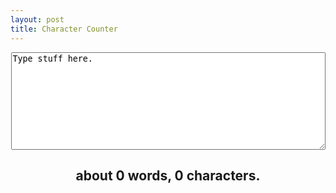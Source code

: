```yaml
---
layout: post
title: Character Counter
---
```


<div style="text-align:center">
  <textarea id="text" rows="10" cols="60">Type stuff here.</textarea>
  
  <h2>
    about
    <span id="words">0</span> words,
    <span id="chars">0</span> characters.
  </h2>
</div>

<script type="text/javascript">
  function updateCounts() {
    var text = $("#text")
    var chars = $("#chars")
    var words = $("#words")

    words.html(text.val().split(/\s+/).length)
    chars.html(text.val().length)
  }

  $(document).ready(function() {
    $("#text").keyup(updateCounts)
    updateCounts()
    $("#text").focus().select()
  })
</script>
